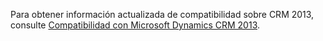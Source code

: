 Para obtener información actualizada de compatibilidad sobre CRM 2013, consulte [Compatibilidad con Microsoft Dynamics CRM 2013](https://support.microsoft.com/en-us/kb/3005167).